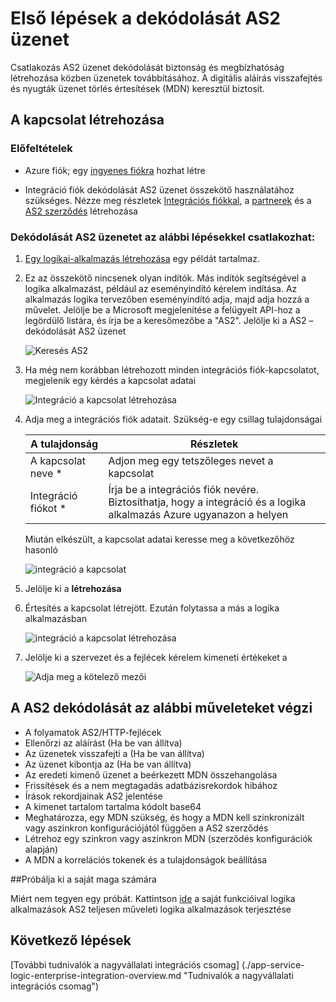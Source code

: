 <properties 
    pageTitle="Tudnivalók a nagyvállalati integrációs csomag dekódolását AS2 üzenet Connctor |} Microsoft Azure alkalmazás szolgáltatás |} Microsoft Azure" 
    description="Partnerek, a nagyvállalati integrációs csomag és logika alkalmazással használata" 
    services="logic-apps" 
    documentationCenter=".net,nodejs,java"
    authors="padmavc" 
    manager="erikre" 
    editor=""/>

<tags 
    ms.service="logic-apps" 
    ms.workload="integration" 
    ms.tgt_pltfrm="na" 
    ms.devlang="na" 
    ms.topic="article" 
    ms.date="08/15/2016" 
    ms.author="padmavc"/>

# <a name="get-started-with-decode-as2-message"></a>Első lépések a dekódolását AS2 üzenet

Csatlakozás AS2 üzenet dekódolását biztonság és megbízhatóság létrehozása közben üzenetek továbbításához. A digitális aláírás visszafejtés és nyugták üzenet törlés értesítések (MDN) keresztül biztosít.

## <a name="create-the-connection"></a>A kapcsolat létrehozása

### <a name="prerequisites"></a>Előfeltételek

* Azure fiók; egy [ingyenes fiókra](https://azure.microsoft.com/free) hozhat létre

* Integráció fiók dekódolását AS2 üzenet összekötő használatához szükséges. Nézze meg részletek [Integrációs fiókkal](./app-service-logic-enterprise-integration-create-integration-account.md), a [partnerek](./app-service-logic-enterprise-integration-partners.md) és a [AS2 szerződés](./app-service-logic-enterprise-integration-as2.md) létrehozása

### <a name="connect-to-decode-as2-message-using-the-following-steps"></a>Dekódolását AS2 üzenetet az alábbi lépésekkel csatlakozhat:

1. [Egy logikai-alkalmazás létrehozása](./app-service-logic-create-a-logic-app.md) egy példát tartalmaz.

2. Ez az összekötő nincsenek olyan indítók. Más indítók segítségével a logika alkalmazást, például az eseményindító kérelem indítása.  Az alkalmazás logika tervezőben eseményindító adja, majd adja hozzá a művelet.  Jelölje be a Microsoft megjelenítése a felügyelt API-hoz a legördülő listára, és írja be a keresőmezőbe a "AS2".  Jelölje ki a AS2 – dekódolását AS2 üzenet

    ![Keresés AS2](./media/app-service-logic-enterprise-integration-AS2connector/as2decodeimage1.png)

3. Ha még nem korábban létrehozott minden integrációs fiók-kapcsolatot, megjelenik egy kérdés a kapcsolat adatai

    ![Integráció a kapcsolat létrehozása](./media/app-service-logic-enterprise-integration-AS2connector/as2decodeimage2.png)

4. Adja meg a integrációs fiók adatait.  Szükség-e egy csillag tulajdonságai

  	| A tulajdonság   | Részletek |
  	| --------   | ------- |
  	| A kapcsolat neve *    | Adjon meg egy tetszőleges nevet a kapcsolat |
  	| Integráció fiókot * | Írja be a integrációs fiók nevére. Biztosíthatja, hogy a integráció és a logika alkalmazás Azure ugyanazon a helyen |

    Miután elkészült, a kapcsolat adatai keresse meg a következőhöz hasonló

    ![integráció a kapcsolat](./media/app-service-logic-enterprise-integration-AS2connector/as2decodeimage3.png)

5. Jelölje ki a **létrehozása**
    
6. Értesítés a kapcsolat létrejött.  Ezután folytassa a más a logika alkalmazásban

    ![integráció a kapcsolat létrehozása](./media/app-service-logic-enterprise-integration-AS2connector/as2decodeimage4.png) 

7. Jelölje ki a szervezet és a fejlécek kérelem kimeneti értékeket a

    ![Adja meg a kötelező mezői](./media/app-service-logic-enterprise-integration-AS2connector/as2decodeimage5.png) 

## <a name="the-as2-decode-does-the-following"></a>A AS2 dekódolását az alábbi műveleteket végzi

* A folyamatok AS2/HTTP-fejlécek
* Ellenőrzi az aláírást (Ha be van állítva)
* Az üzenetek visszafejti a (Ha be van állítva)
* Az üzenet kibontja az (Ha be van állítva)
* Az eredeti kimenő üzenet a beérkezett MDN összehangolása
* Frissítések és a nem megtagadás adatbázisrekordok hibához
* Írások rekordjainak AS2 jelentése
* A kimenet tartalom tartalma kódolt base64
* Meghatározza, egy MDN szükség, és hogy a MDN kell szinkronizált vagy aszinkron konfigurációjától függően a AS2 szerződés
* Létrehoz egy szinkron vagy aszinkron MDN (szerződés konfigurációk alapján)
* A MDN a korrelációs tokenek és a tulajdonságok beállítása

##<a name="try-it-for-yourself"></a>Próbálja ki a saját maga számára

Miért nem tegyen egy próbát. Kattintson [ide](https://azure.microsoft.com/documentation/templates/201-logic-app-as2-send-receive/) a saját funkcióival logika alkalmazások AS2 teljesen műveleti logika alkalmazások terjesztése 

## <a name="next-steps"></a>Következő lépések

[További tudnivalók a nagyvállalati integrációs csomag] (./app-service-logic-enterprise-integration-overview.md "Tudnivalók a nagyvállalati integrációs csomag") 
